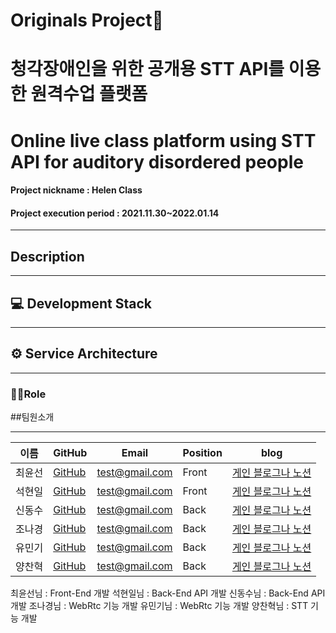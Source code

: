 # Originals Project📖
# 청각장애인을 위한 공개용 STT API를 이용한 원격수업 플랫폼
# Online live class platform using STT API for auditory disordered people
#### Project nickname : Helen Class
#### Project execution period : 2021.11.30~2022.01.14

-----------------------
## Description


-----------------------
## 💻 Development Stack  


-----------------------
## ⚙ Service Architecture

---

### 🙋‍♂️Role


##팀원소개 <a id="2" />
<hr/>

이름 | GitHub |  Email | Position | blog
 --- | ------- | ------| ---- | ----
최윤선 | [GitHub](#https://github.com/ynsseon07) | test@gmail.com | Front | [게인 블로그나 노션](#)
석현일 | [GitHub](#) | test@gmail.com | Front | [게인 블로그나 노션](#)
신동수 | [GitHub](#) | test@gmail.com | Back | [게인 블로그나 노션](#)
조나경 | [GitHub](#) | test@gmail.com | Back | [게인 블로그나 노션](#)
유민기 | [GitHub](#) | test@gmail.com | Back | [게인 블로그나 노션](#)
양찬혁 | [GitHub](#) | test@gmail.com | Back | [게인 블로그나 노션](#)




최윤선님 : Front-End 개발
석현일님 : Back-End API 개발
신동수님 : Back-End API 개발
조나경님 : WebRtc 기능 개발
유민기님 : WebRtc 기능 개발
양찬혁님 : STT 기능 개발 
